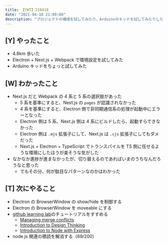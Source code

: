 ```yaml
---
title: 【YWT】210418
date: "2021-04-18 21:00:00"
description: "プロジェクトの構成を試してみたり、Arduinoのキッドを試してみたりした"
---
```


## [Y] やったこと

- 4.8km 歩いた
- Electron + Next.js + Webpack で環境設定を試してみた
- Arduino キッドをちょっと試してみた

## [W] わかったこと

- Next.js だと Webpack の 4 系と 5 系の選択肢があった
  - 5 系を基準にすると、Next.js の `pages` が認識されなかった
  - 4 系を基準にすると、Electron 側で非同期通信系の処理が起動中にエラーとなった
  - Electron 側は 5 系、Next.js 側は 4 系にビルドしたら、起動すらできなかった
  - Electron 側は `.mjs` 拡張子にして、Next.js は `.cjs` 拡張子にしてもダメだった
  - Next.js + Electron + TypeScript でトランスパイルを TS 側に任せるような環境にしたほうが楽そうな気がした
- なかなか進捗が進まなかったが、切り替えるのであればいまのうちなんだろうなと思った
  - でもその分、何が駄目なパターンなのかはわかった

## [T] 次にやること

- Electron の BrowserWindow の show/hide を制御する
- Electron の BrowserWindow を moveable にする
- [github learning lab](https://lab.github.com/githubtraining)のチュートリアルをすすめる
  - [Managing merge conflicts](https://lab.github.com/githubtraining/managing-merge-conflicts)
  - [Introduction to Design Thinking](https://lab.github.com/githubtraining/introduction-to-design-thinking)
  - [Introduction to Node with Express](https://lab.github.com/everydeveloper/introduction-to-node-with-express)
- node.js 関連の積読を解消する（69/200）

<!-- https://twitter.com/camomile_cafe/status/1383773752824000518?s=20 -->
